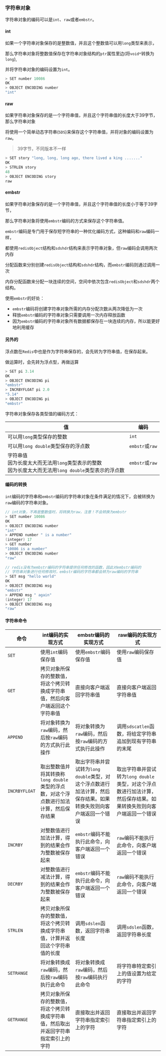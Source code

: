 ### 字符串对象

字符串对象的编码可以是`int`、`raw`或者`embstr`。



#### int

如果一个字符串对象保存的是整数值，并且这个整数值可以用`long`类型来表示，

那么字符串对象将整数值保存在字符串对象结构的`ptr`属性里边(将`void*`转换为`long`),

并将字符串对象的编码设置为`int`。

```c
> SET number 10086
OK
> OBJECT ENCODING number
"int"
```



#### raw

如果字符串对象保存的是一个字符串值，并且这个字符串值的长度大于39字节，那么字符串对象

将使用一个简单动态字符串(`SDS`)来保存这个字符串值，并将对象的编码设置为`raw`。

> 39字节，不同版本不一样

```c
> SET story "long, long, long ago, there lived a king ......."
OK
> STRLEN story
48
> OBJECT ENCODING story
raw
```

 

#### embstr

如果字符串对象保存的是一个字符串值，并且这个字符串值的长度小于等于39字节，

那么字符串对象将使用`embstr`编码的方式来保存这个字符串值。

`embstr`编码是专门用于保存短字符串的一种优化编码方式，这种编码和`raw`编码一样，

都使用`redisObject`结构和`sdshdr`结构来表示字符串对象，但`raw`编码会调用两次内存

分配函数来分别创建`redisObject`结构和`sdshdr`结构，而`embstr`编码则通过调用一次

内存分配函数来分配一块连续的空间，空间中依次包含`redisObject`和`sdshdr`两个结构。

使用`embstr`的好处：

* `embstr`编码将创建字符串对象所需的内存分配次数从两次降低为一次
* 释放`embstr`编码的字符串对象只需要调用一次内存释放函数
* 因为`embstr`编码的字符串对象所有数据都保存在一块连续的内存，所以能更好地利用缓存



#### 另外的

浮点数在`Redis`中也是作为字符串保存的，会先转为字符串值，在保存起来。

做运算时，会先转为浮点型，再做运算

```c
> SET pi 3.14
OK
> OBJECT ENCODING pi
"embstr"
> INCRBYFLOAT pi 2.0
"5.14"
> OBJECT ENCODING pi
"embstr"
```

字符串对象保存各类型值的编码方式：

| 值                                                           | 编码            |
| ------------------------------------------------------------ | --------------- |
| 可以用`long`类型保存的整数                                   | `int`           |
| 可以用`long double`类型保存的浮点数                          | `embstr`或`raw` |
| 字符串值<br />因为长度太大而无法用`long`类型表示的整数<br />因为长度太大而无法用`long double`类型表示的浮点数 | `embstr`或`raw` |



#### 编码的转换

`int`编码的字符串和`embstr`编码的字符串对象在条件满足的情况下，会被转换为`raw`编码的字符串对象。

```c
// int对象，不再是整数值时，将转换为raw，注意！不会转换为embstr
> SET number 10086
OK
> OBJECT ENCODING number
"int"
> APPEND number " is a number"
(integer) 17
> GET number
"10086 is a number"
> OBJECT ENCODING number
"raw"
    
// redis没有为embstr编码的字符串提供任何修改的函数，因此对embstr编码的
// 字符串对象进行任何修改时，embstr编码的字符串都会转为raw编码的字符串
> SET msg "hello world"
OK
> OBJECT ENCODING msg
"embstr"
> APPEND msg " again"
(integer) 17
> OBJECT ENCODING msg
"raw"
```



#### 字符串命令

| 命令          | int编码的实现方式                                            | embstr编码的实现方式                                         | raw编码的实现方式                                            |
| ------------- | ------------------------------------------------------------ | ------------------------------------------------------------ | ------------------------------------------------------------ |
| `SET`         | 使用`int`编码保存值                                          | 使用`embstr`编码保存值                                       | 使用`raw`编码保存值                                          |
| `GET`         | 拷贝对象所保存的整数值，将这个拷贝转换成字符串值，然后向客户端返回这个字符串值 | 直接向客户端返回字符串值                                     | 直接向客户端返回字符串值                                     |
| `APPEND`      | 将对象转换为`raw`编码，然后按`raw`编码的方式执行此操作       | 将对象转换为`raw`编码，然后按`raw`编码的方式执行此操作       | 调用`sdscatlen`函数，将给定字符串追加到现有字符串的末尾      |
| `INCRBYFLOAT` | 取出整数值并将其转换称`long double`类型的浮点数，对这个浮点数进行加法计算，然后保存结果 | 取出字符串并尝试转为`long double`类型，对这个浮点数进行加法计算，然后保存结果。如果转换失败则向客户端返回一个错误 | 取出字符串并尝试转为`long double`类型，对这个浮点数进行加法计算，然后保存结果。如果转换失败则向客户端返回一个错误 |
| `INCRBY`      | 对整数值进行加法计算，得到的结果会作为整数被保存起来         | `embstr`编码不能执行此命令，向客户端返回一个错误             | `raw`编码不能执行此命令，向客户端返回一个错误                |
| `DECRBY`      | 对整数值进行减法计算，得到的结果会作为整数被保存起来         | `embstr`编码不能执行此命令，向客户端返回一个错误             | `raw`编码不能执行此命令，向客户端返回一个错误                |
| `STRLEN`      | 拷贝对象所保存的整数值，将这个拷贝转换成字符串值，计算并返回这个字符串值的长度 | 调用`sdslen`函数，返回字符串长度                             | 调用`sdslen`函数，返回字符串长度                             |
| `SETRANGE`    | 将对象转换成`raw`编码，然后按`raw`编码执行此命令             | 将对象转换成`raw`编码，然后按`raw`编码执行此命令             | 将字符串特定索引上的值设置为给定的字符                       |
| `GETRANGE`    | 拷贝对象所保存的整数值，将这个拷贝转换成字符串值，然后取出并返回字符串指定索引上的字符 | 直接取出并返回字符串指定索引上的字符                         | 直接取出并返回字符串指定索引上的字符                         |

